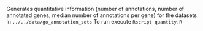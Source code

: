 Generates quantitative information (number of annotations, number of annotated genes, median number of annotations per gene) for the datasets in `../../data/go_annotation_sets`
To run execute `Rscript quantity.R`
